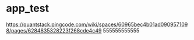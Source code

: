# app_test
https://quantstack.pingcode.com/wiki/spaces/60965bec4b01ad0909571098/pages/6284835328223f268cde4c49
555555555555